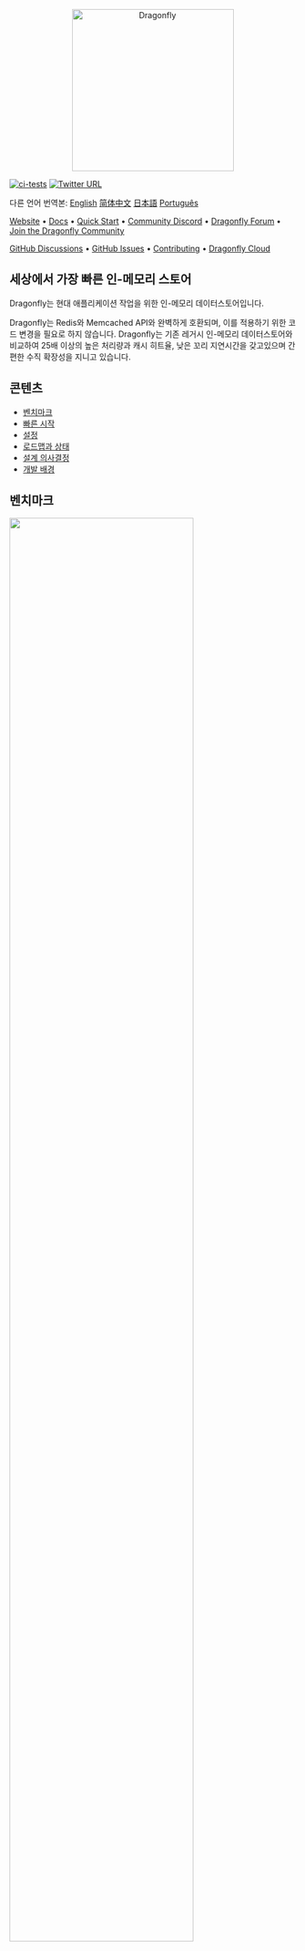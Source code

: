 <p align="center">
  <a href="https://dragonflydb.io">
    <img  src="/.github/images/logo-full.svg"
      width="284" border="0" alt="Dragonfly">
  </a>
</p>

[![ci-tests](https://github.com/dragonflydb/dragonfly/actions/workflows/ci.yml/badge.svg)](https://github.com/dragonflydb/dragonfly/actions/workflows/ci.yml) [![Twitter URL](https://img.shields.io/twitter/follow/dragonflydbio?style=social)](https://twitter.com/dragonflydbio)

다른 언어 번역본: [English](README.zh-CN.md) [简体中文](README.zh-CN.md) [日本語](README.ja-JP.md) [Português](README.pt-BR.md)

[Website](https://www.dragonflydb.io/) • [Docs](https://dragonflydb.io/docs) • [Quick Start](https://www.dragonflydb.io/docs/getting-started) • [Community Discord](https://discord.gg/HsPjXGVH85) • [Dragonfly Forum](https://dragonfly.discourse.group/) • [Join the Dragonfly Community](https://www.dragonflydb.io/community)

[GitHub Discussions](https://github.com/dragonflydb/dragonfly/discussions) • [GitHub Issues](https://github.com/dragonflydb/dragonfly/issues) • [Contributing](https://github.com/dragonflydb/dragonfly/blob/main/CONTRIBUTING.md) • [Dragonfly Cloud](https://www.dragonflydb.io/cloud)

## 세상에서 가장 빠른 인-메모리 스토어

Dragonfly는 현대 애플리케이션 작업을 위한 인-메모리 데이터스토어입니다.

Dragonfly는 Redis와 Memcached API와 완벽하게 호환되며, 이를 적용하기 위한 코드 변경을 필요로 하지 않습니다. Dragonfly는 기존 레거시 인-메모리 데이터스토어와 비교하여 25배 이상의 높은 처리량과 캐시 히트율, 낮은 꼬리 지연시간을 갖고있으며 간편한 수직 확장성을 지니고 있습니다.

## 콘텐츠

- [벤치마크](#benchmarks)
- [빠른 시작](https://github.com/dragonflydb/dragonfly/tree/main/docs/quick-start)
- [설정](#configuration)
- [로드맵과 상태](#roadmap-status)
- [설계 의사결정](#design-decisions)
- [개발 배경](#background)

## <a name="benchmarks"><a/>벤치마크

<img src="http://static.dragonflydb.io/repo-assets/aws-throughput.svg" width="80%" border="0"/>

벤치마크에 따르면, Dragonfly는 레디스와 비교하여 처리량이 25배이상 증가하였고, c6gn.16xlarge 인스턴스에서 3.8M QPS를 돌파하였음을 보여줍니다.

Dragonfly의 피크 처리량에서의 99퍼센트 지연 시간 지표:

| op    | r6g   | c6gn  | c7g   |
| ----- | ----- | ----- | ----- |
| set   | 0.8ms | 1ms   | 1ms   |
| get   | 0.9ms | 0.9ms | 0.8ms |
| setex | 0.9ms | 1.1ms | 1.3ms |

_모든 벤치마크는 서버 및 인스턴스 유형별로 조정된 스레드 수를 사용하여 `memtier_benchmark`(아래를 참고) 수행되었습니다. `memtier`는 별도의 c6gn.16xlarge 머신에서 실행되었습니다. 저희는 테스트 종료 이후에도 유효하게 유지되도록 보장하기 위해 SETEX 벤치마크의 만료 시간을 500으로 설정하였습니다._

```bash
  memtier_benchmark --ratio ... -t <threads> -c 30 -n 200000 --distinct-client-seed -d 256 \
     --expiry-range=...
```

파이프라인 모드에서 `--pipeline=30`은 Dragonfly가 SET 연산으로 **10M QPS**, GET 연산으로 **15M QPS**에 도달할 수 있음을 나타냅니다.

### Dragonfly vs. Memcached

저희는 AWS의 c6gn.16xlarge 인스턴스에서 Dragonfly와 Memcached를 비교하는 작업을 수행했습니다.

비슷한 지연시간을 가진 상황에서, Dragonfly의 처리량은 쓰기 및 읽기 작업 모두에서 Memcached보다 성능이 뛰어났습니다. 쓰기 작업에서는 [Memcached의 쓰기 경로](docs/memcached_benchmark.md)에서의 경합으로 인하여 Dragonfly가 보다 적은 지연시간을 보였다는 점이 입증되었습니다.

#### SET 벤치마크

|  Server   | QPS(thousands qps) | latency 99% |  99.9%   |
| :-------: | :----------------: | :---------: | :------: |
| Dragonfly |      🟩 3844       |  🟩 0.9ms   | 🟩 2.4ms |
| Memcached |        806         |    1.6ms    |  3.2ms   |

#### GET 벤치마크

| Server    | QPS(thousands qps) | latency 99% |  99.9%   |
| --------- | :----------------: | :---------: | :------: |
| Dragonfly |      🟩 3717       |     1ms     |  2.4ms   |
| Memcached |        2100        |  🟩 0.34ms  | 🟩 0.6ms |

Memcached는 읽기 벤치마크의 지연 시간은 적었지만, 처리량도 낮았습니다.

### 메모리 효율

메모리 효율을 테스트하기 위해서, 저희는 `debug populate 5000000 key 1024` 명령어를 활용하여 Dragonfly와 Redis에 ~5GB 정도의 데이터를 채운 후, `memtier` 를 통하여 업데이트 트래픽을 전송한 후, `bgsave` 명령을 통하여 스냅샷을 시작했습니다.

이 그림은 메모리 효율 측면에서 각 서버가 어떻게 동작했는지 보여줍니다.

<img src="http://static.dragonflydb.io/repo-assets/bgsave-memusage.svg" width="70%" border="0"/>

Dragonfly는 유휴 상태에서 Redis보다 메모리 효율이 30% 더 좋았으며, 스냅샷 단계에서 메모리 사용량이 눈에 띄게 증가하지 않았습니다. Redis는 고점에서 Dragonfly에 비해 메모리 사용량이 약 3배 증가하였습니다.

Dragonfly는 스냅샷 단계를 몇 초안에 더 빨리 마쳤습니다.

Dragonfly의 메모리 효율에 대한 정보가 더 필요하시다면, 저희의 [Dashtable 문서](/docs/dashtable.md)를 참고하시기 바랍니다.

## <a name="configuration"><a/>설정

Dragonfly는 적용 가능한 Redis 인수를 지원합니다. 예를 들면, `dragonfly --requirepass=foo --bind localhost`와 같은 명령어를 사용할 수 있습니다.

Dragonfly는 현재 아래와 같은 Redis 인수들을 지원합니다 :

- `port`: Redis 연결 포트 (`기본값: 6379`).
- `bind`: `localhost`를 사용하여 로컬호스트 연결만 허용하거나 공용 IP 주소를 사용하여 해당 IP 주소에 연결을 허용합니다.(즉, 외부에서도 가능)
- `requirepass`: AUTH 인증을 위한 패스워드 (`기본값: ""`).
- `maxmemory`: 데이터베이스에서 사용하는 최대 메모리 제한(사람이 읽을 수 있는 바이트 단위) (`기본값: 0`). `maxmemory` 의 값이 `0` 이면 프로그램이 최대 메모리 사용량을 자동으로 결정합니다.
- `dir`: Dragonfly Docker는 스냅샷을 위해 기본적으로 `/data` 폴더를 사용하고, CLI은 `""`을 사용합니다. Docker 옵션인 `-v` 을 통해서 호스트 폴더에 매핑할 수 있습니다.
- `dbfilename`: 저장하고 불러올 데이터베이스 파일 이름 (`기본값: dump`).

아래는 Dragonfly 전용 인수 입니다 :

- `memcached_port`: Memcached 호환 API를 위한 포트 (`기본값: disabled`).
- `keys_output_limit`: `keys` 명령을 통해 반환 되는 최대 키의 수 (`기본값: 8192`). `keys` 명령은 위험하기 때문에, 너무 많은 키를 가져올 때 메모리 사용량이 급증하지 않도록 결과를 해당 인수만큼 잘라냅니다.
- `dbnum`: `select` 명령에 대해 지원되는 최대 데이터베이스 수.
- `cache_mode`: 아래의 섹션 [새로운 캐시 설계](#novel-cache-design)을 참고해주시기 바랍니다.
- `hz`: 키가 만료되었는지를 판단하는 빈도(`기본값: 100`). 낮은 빈도는 키 방출이 느려지는 대신, 유휴 상태일 때 CPU 사용량을 줄입니다.
- `primary_port_http_enabled`: `true` 인 경우 HTTP 콘솔로 메인 TCP 포트 접근을 허용합니다. (`기본값: true`).
- `admin_port`: 할당된 포트에서 관리자 콘솔 접근을 활성화합니다. (`기본값: disabled`). HTTP와 RESP 프로토콜 모두를 지원합니다.
- `admin_bind`: 주어진 주소에 관리자 콘솔 TCP 연결을 바인딩합니다. (`기본값: any`). HTTP와 RESP 프로토콜 모두를 지원합니다.
- `admin_nopass`: 할당된 포트에 대해서 인증 토큰 없이 관리자 콘솔 접근을 활성화합니다. (`default: false`). HTTP와 RESP 프로토콜 모두를 지원합니다.
- `cluster_mode`: 클러스터 모드가 지원됩니다. (`기본값: ""`). 현재는`emulated` 만 지원합니다.
- `cluster_announce_ip`: 클러스터 명령을 클라이언트에게 알리는 IP 주소.

### 주요 옵션을 활용한 실행 스크립트 예시:

```bash
./dragonfly-x86_64 --logtostderr --requirepass=youshallnotpass --cache_mode=true -dbnum 1 --bind localhost --port 6379  --maxmemory=12gb --keys_output_limit=12288 --dbfilename dump.rdb
```

인수들은 `dragonfly --flagfile <filename>`을 실행하여 설정 파일을 통해서도 전달할 수 있습니다. 전달될 파일은 각 줄에 키-값 형태의 플래그 나열 하기위해 등호를 사용합니다.

로그 관리나 TLS 지원과 같은 추가 옵션을 확인하고 싶다면, `dragonfly --help` 를 실행해보시길 바랍니다.

## <a name="roadmap-status"><a/>로드맵과 상태

Dragonfly는 현재 ~185개의 Redis 명령어들과 `cas` 뿐만 아니라 모든 Memcached 명령어를 지원합니다. 이는 거의 Redis 5 API와 동등하며, Dragonfly의 다음 마일스톤은 기본 기능 을 안정화하고 복제 API를 구현하는 것입니다. 아직 구현되지 않은 필요한 명령가 있다면, 이슈를 오픈해주세요.

Draginfly 고유 복제기능을 위해, 저희는 몇 배 높은 속도를 지원할 수 있는 분산 로그 형식을 설계하고 있습니다.

복제 기능을 추가한 뒤에 저희는 Redis 3-6 API에 해당되는 누락 명령어들을 계속 추가할 예정입니다.

Dragonfly에 의해 현재 지원되는 명령어를 확인하기 위해서 [명령어 레퍼런스](https://dragonflydb.io/docs/category/command-reference)를 참고해주시기 바랍니다.

## <a name="design-decisions"><a/>설계 의사결정

### 새로운 캐시 설계

Dragonfly는 단순하고 메모리 효율적인 단일, 통합, 적응형 캐싱 알고리즘을 제공합니다.

`--cache_mode=true` 플래그를 전달하여 캐싱 모드를 활성화할 수 있습니다. 이 모드가 활성화되면, Dragonfly는 `maxmemory` 한도에 가까워질 때만, 미래에 재사용 될 가능성이 가장 낮은 항목을 방출합니다.

### 상대적인 정확성을 가진 만료 기한

만료 범위는 약 ~8년으로 제한됩니다.

밀리초 단위의 정밀한 만료 기한(PEXPIRE, PSETEX, 등)은 **2^28ms보다 큰 기한에 대해** 가장 가까운 초로 반올림됩니다. 이는 0.001% 미만의 오차를 가지며, 큰 범위에 대해 적용될 때는 수용 가능한 수준입니다. 만약 이런 방식이 사용사례에 적합하지 않다면, 문의를 주시거나 해당 사용사례를 설명하는 이슈를 오픈해주세요.

Dragonfly와 Redis의 만료 기한에 대한 구현의 차이는 [여기서 확인하실 수 있습니다](docs/differences.md).

### 네이티브 HTTP 콘솔과 Prometheus 호환 매트릭

기본적으로, Dragonfly는 메인 TCP 포트(6379)에 HTTP 접근을 허용합니다. 즉, Redis 프로토콜과 HTTP 프로토콜 모두를 통해 Dragonfly에 연결할 수 있습니다. - 서버는 연결 초기화 과정에서 프로토콜을 자동으로 인식합니다. 웹 브라우저를 통하여 시도해보시기 바랍니다. 현재 HTTP 접근은 많은 정보를 제공하지 않지만, 유용한 디버깅 및 관리 정보를 향후 추가할 예정입니다.

`:6379/metrics` 에 접근하게 되면, Prometheus 호환 매트릭을 확인할 수 있습니다.

Prometheus에서 내보내는 매트릭들은 Grafana 대시보드와 호환됩니다. 자세한 내용은 [여기](tools/local/monitoring/grafana/provisioning/dashboards/dashboard.json)를 참조해주세요.

중요! HTTP 노솔은 안전한 네트워크 내에서 접근하도록 설계되었습니다. Dragonfly의 TCP 포트를 외부로 노출한다면, `--http_admin_console=false` 혹은 `--nohttp_admin_console`과 같은 인수를 활용하여 콘솔을 비활성화하는 것을 조언해드립니다.

## <a name="background"><a/>개발배경

Dragonfly는 2022년에 인-메모리 데이터스토어를 설계한다면 어땠을까에 대한 실험으로 시작되었습니다. 클라우드 회사에서 근무한 엔지니어 및 메모리 스토어 사용자의 경험을 바탕으로, 저희는 Dragonfly에 핵심적인 두 가지 핵심 특성을 보존해야함을 알았습니다: 모든 작업에 대한 원자성 보장과 매우 높은 처리량에 대한 밀리초 이하의 낮은 지연 시간을 보장하는 것이었습니다.

첫 번째 문제는 오늘날 퍼블릭 클라우드 환경에서 사용 가능한 서버를 사용하여 CPU, 메모리 및 I/O 자원을 어떻게 최대한 활용할 수 있을지였습니다. 이 문제를 해결하기 위해 저희는 [비공유 아키텍처(Shared Nothing Architecture)](https://en.wikipedia.org/wiki/Shared-nothing_architecture)를 사용했습니다. 이는 저희가 메모리 스토어의 각 스레드 사이의 키 공간을 분할할 수 있게하였습니다. 이를 통해 각 스레드들은 그들의 딕셔너리 데이터들의 조각을 관리할 수 있게 되었습니다. 저희는 이 조각들을 "샤드(shards)"라 불렀습니다. 비공유 아키텍처에 대한 스레드 및 I/O 관리를 위한 라이브러리는 [여기](https://github.com/romange/helio)에서 오픈소스로 제공됩니다.

멀티-키 작업에 대한 원자성 보장을 위해, Dragonfly의 트랜잭션 프레임워크를 개발하기 위해 저희는 최근 학계의 연구 발전을 활용했고 ["VLL: a lock manager redesign for main memory database systems”](https://www.cs.umd.edu/~abadi/papers/vldbj-vll.pdf) 논문을 채택했습니다. 비공유 아키텍처와 VLL의 선택은 우리가 뮤텍스나 스핀락을 사용하지 않고도 원자적 멀티-키 작업을 구성할 수 있게 했습니다.
이것은 저희의 PoC에 있어서 주요한 마일스톤이었고, 그 성능은 다른 상용 및 오픈소스 솔루션보다 성능이 뛰어났습니다.

두 번째 문제는 새로운 저장소를 위하여 더 효율적인 데이터 구조를 설계하는 것이었습니다. 이 목표를 달성하기 위해서 저희는 핵심 해시테이블 구조를 ["Dash: Scalable Hashing on Persistent Memory"](https://arxiv.org/pdf/2003.07302.pdf) 논문을 기반으로 작업했습니다. 이 논문은 영속적인 메모리 도메인을 중심으로 다루며, 이는 메인-메모리 저장소와 직접적인 연관관계는 없었습니다. 하지만 여전히 저희 문제를 해결하기 위해서 가장 적합했습니다. 해당 논문의 제안된 해시테이블 설계는 저희가 레디스 딕셔너리에 표현된 두 가지 특별한 특성을 유지 가능하게 해줬습니다: 데이터스토어 확장 중 증분 해싱 기능과 상태 없는 스캔 작업을 사용하여 변화하는 딕셔너리를 순회하는 능력이었습니다. 이 두 가지 속성 외에도 Dash는 CPU와 메모리 사용에서 더 효율적입니다. 저희는 다음과 같은 기능들로 더욱 혁신할 수 있었습니다:

- TTL 레코드에 대한 효율적인 만료 처리
- LRU와 LFU 같은 다른 캐시 전략보다 더 높은 히트율을 달성하는 새로운 캐시 방출 알고리즘과 **제로 메모리 오버헤드**.
- 새로운 **fork-less** 스냅샷 알고리즘.

저희는 Dragonfly의 기반을 구축하고 성능에 만족하게 되었을 때, Redis와 Memcached의 기능을 구현하기 시작했습니다. 저희는 약 185개의 Redis 명령(대략적으로 Redis 5.0 API와 동등)과 13개의 Memecached 명령을 구현했습니다.

마지막으로, <br>
<em>저희의 임무는 최신 하드웨어 발전을 활용하는 클라우드 작업을 위한 멋진 설계와 초고속 처리량 그리고 비용효율적인 인-메모리 데이터스토어를 만드는 것입니다. 저희는 현재 솔루션의 제품 API들이나 제안을 유지하면서 당면 과제를 해결하고자 합니다.
</em>
